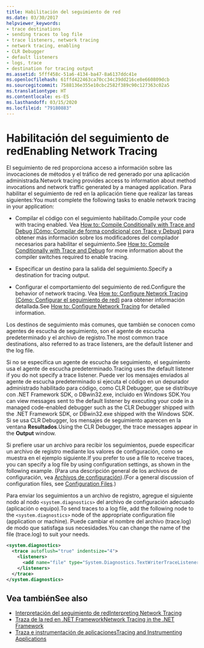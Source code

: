 ```yaml
---
title: Habilitación del seguimiento de red
ms.date: 03/30/2017
helpviewer_keywords:
- trace destinations
- sending traces to log file
- trace listeners, network tracing
- network tracing, enabling
- CLR Debugger
- default listeners
- logs, trace
- destination for tracing output
ms.assetid: 5fff458c-51a6-4134-ba47-8a6137ddc41e
ms.openlocfilehash: 61ffd422463ca70cc34c39dd216ce8e660809dcb
ms.sourcegitcommit: 7588136e355e10cbc2582f389c90c127363c02a5
ms.translationtype: HT
ms.contentlocale: es-ES
ms.lasthandoff: 03/15/2020
ms.locfileid: "79180883"
---
```

# <a name="enabling-network-tracing"></a><span data-ttu-id="00d00-102">Habilitación del seguimiento de red</span><span class="sxs-lookup"><span data-stu-id="00d00-102">Enabling Network Tracing</span></span>
<span data-ttu-id="00d00-103">El seguimiento de red proporciona acceso a información sobre las invocaciones de métodos y el tráfico de red generado por una aplicación administrada.</span><span class="sxs-lookup"><span data-stu-id="00d00-103">Network tracing provides access to information about method invocations and network traffic generated by a managed application.</span></span> <span data-ttu-id="00d00-104">Para habilitar el seguimiento de red en la aplicación tiene que realizar las tareas siguientes:</span><span class="sxs-lookup"><span data-stu-id="00d00-104">You must complete the following tasks to enable network tracing in your application:</span></span>  
  
- <span data-ttu-id="00d00-105">Compilar el código con el seguimiento habilitado.</span><span class="sxs-lookup"><span data-stu-id="00d00-105">Compile your code with tracing enabled.</span></span> <span data-ttu-id="00d00-106">Vea [How to: Compile Conditionally with Trace and Debug (Cómo: Compilar de forma condicional con Trace y Debug)](../debug-trace-profile/how-to-compile-conditionally-with-trace-and-debug.md) para obtener más información sobre los modificadores del compilador necesarios para habilitar el seguimiento.</span><span class="sxs-lookup"><span data-stu-id="00d00-106">See [How to: Compile Conditionally with Trace and Debug](../debug-trace-profile/how-to-compile-conditionally-with-trace-and-debug.md) for more information about the compiler switches required to enable tracing.</span></span>  
  
- <span data-ttu-id="00d00-107">Especificar un destino para la salida del seguimiento.</span><span class="sxs-lookup"><span data-stu-id="00d00-107">Specify a destination for tracing output.</span></span>  
  
- <span data-ttu-id="00d00-108">Configurar el comportamiento del seguimiento de red.</span><span class="sxs-lookup"><span data-stu-id="00d00-108">Configure the behavior of network tracing.</span></span> <span data-ttu-id="00d00-109">Vea [How to: Configure Network Tracing (Cómo: Configurar el seguimiento de red)](how-to-configure-network-tracing.md) para obtener información detallada.</span><span class="sxs-lookup"><span data-stu-id="00d00-109">See [How to: Configure Network Tracing](how-to-configure-network-tracing.md) for detailed information.</span></span>  
  
 <span data-ttu-id="00d00-110">Los destinos de seguimiento más comunes, que también se conocen como agentes de escucha de seguimiento, son el agente de escucha predeterminado y el archivo de registro.</span><span class="sxs-lookup"><span data-stu-id="00d00-110">The most common trace destinations, also referred to as trace listeners, are the default listener and the log file.</span></span>  
  
 <span data-ttu-id="00d00-111">Si no se especifica un agente de escucha de seguimiento, el seguimiento usa el agente de escucha predeterminado.</span><span class="sxs-lookup"><span data-stu-id="00d00-111">Tracing uses the default listener if you do not specify a trace listener.</span></span> <span data-ttu-id="00d00-112">Puede ver los mensajes enviados al agente de escucha predeterminado si ejecuta el código en un depurador administrado habilitado para código, como CLR Debugger, que se distribuye con .NET Framework SDK, o DBwin32.exe, incluido en Windows SDK.</span><span class="sxs-lookup"><span data-stu-id="00d00-112">You can view messages sent to the default listener by executing your code in a managed code-enabled debugger such as the CLR Debugger shipped with the .NET Framework SDK, or DBwin32.exe shipped with the Windows SDK.</span></span> <span data-ttu-id="00d00-113">Si se usa CLR Debugger, los mensajes de seguimiento aparecen en la ventana **Resultados**.</span><span class="sxs-lookup"><span data-stu-id="00d00-113">Using the CLR Debugger, the trace messages appear in the **Output** window.</span></span>  
  
 <span data-ttu-id="00d00-114">Si prefiere usar un archivo para recibir los seguimientos, puede especificar un archivo de registro mediante los valores de configuración, como se muestra en el ejemplo siguiente.</span><span class="sxs-lookup"><span data-stu-id="00d00-114">If you prefer to use a file to receive traces, you can specify a log file by using configuration settings, as shown in the following example.</span></span> <span data-ttu-id="00d00-115">(Para una descripción general de los archivos de configuración, vea [Archivos de configuración](../configure-apps/index.md)).</span><span class="sxs-lookup"><span data-stu-id="00d00-115">(For a general discussion of configuration files, see [Configuration Files](../configure-apps/index.md).)</span></span>  
  
 <span data-ttu-id="00d00-116">Para enviar los seguimientos a un archivo de registro, agregue el siguiente nodo al nodo `<system.diagnostics>` del archivo de configuración adecuado (aplicación o equipo).</span><span class="sxs-lookup"><span data-stu-id="00d00-116">To send traces to a log file, add the following node to the `<system.diagnostics>` node of the appropriate configuration file (application or machine).</span></span> <span data-ttu-id="00d00-117">Puede cambiar el nombre del archivo (trace.log) de modo que satisfaga sus necesidades.</span><span class="sxs-lookup"><span data-stu-id="00d00-117">You can change the name of the file (trace.log) to suit your needs.</span></span>  
  
```xml  
<system.diagnostics>  
  <trace autoflush="true" indentsize="4">  
    <listeners>  
      <add name="file" type="System.Diagnostics.TextWriterTraceListener" initializeData="trace.log"/>  
    </listeners>
  </trace>  
</system.diagnostics>  
```  
  
## <a name="see-also"></a><span data-ttu-id="00d00-118">Vea también</span><span class="sxs-lookup"><span data-stu-id="00d00-118">See also</span></span>

- [<span data-ttu-id="00d00-119">Interpretación del seguimiento de red</span><span class="sxs-lookup"><span data-stu-id="00d00-119">Interpreting Network Tracing</span></span>](interpreting-network-tracing.md)
- [<span data-ttu-id="00d00-120">Traza de la red en .NET Framework</span><span class="sxs-lookup"><span data-stu-id="00d00-120">Network Tracing in the .NET Framework</span></span>](network-tracing.md)
- [<span data-ttu-id="00d00-121">Traza e instrumentación de aplicaciones</span><span class="sxs-lookup"><span data-stu-id="00d00-121">Tracing and Instrumenting Applications</span></span>](../debug-trace-profile/tracing-and-instrumenting-applications.md)
